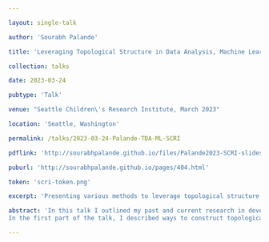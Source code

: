 ```yaml
---

layout: single-talk

author: 'Sourabh Palande'

title: 'Leveraging Topological Structure in Data Analysis, Machine Learning, and Visualization'

collection: talks

date: 2023-03-24

pubtype: 'Talk'

venue: "Seattle Children\'s Research Institute, March 2023"

location: 'Seattle, Washington'

permalink: /talks/2023-03-24-Palande-TDA-ML-SCRI

pdflink: 'http://sourabhpalande.github.io/files/Palande2023-SCRI-slides.pdf'

puburl: 'http://sourabhpalande.github.io/pages/404.html'

token: 'scri-token.png'

excerpt: 'Presenting various methods to leverage topological structure in data analysis, machine learning, and visualization.'

abstract: 'In this talk I outlined my past and current research in developing methods to leverage topological structure in different stages of data analysis, machine learning, and visualization pipelines. Topological techniques can be particularly powerful in characterizing complex, high-dimensional data.
In the first part of the talk, I described ways to construct topological signatures of data (images, networks, point clouds) and utilizing them in statistical analysis, machine learning, and interactive visual analysis. I presented our work in collaboration with neuroscientists where we explored the utility of topological features to study structural and functional brain network abnormalities in autism spectrum disorders. In the second part of the talk, I presented our work extending graph learning algorithms to simplicial complexes and hypergraphs which are generalizations of graphs that allow us to capture multilateral relationships between nodes. I presented methods for unsupervised and semisupervised learning on simplicial complexes, specifically, spectral clustering and label propagation. Then I presented our work on performing computations such as averaging, interpolating, and sketching on ensembles of combinatorial objects (trees) using an optimal transport based framework. I presented our recent results on using this framework to identify a small representative basis set from a large collection of merge trees obtained from scientific simulations. Lastly, I talked about a future research direction which builds on different elements mentioned before to create a novel hypergraph based framework for genome-wide, cross-species, multiomics analysis.'

---
```

